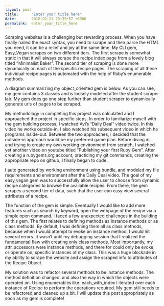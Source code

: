 ```yaml
---
layout: post
title:      "Enter your title here"
date:       2018-02-21 23:39:57 +0000
permalink:  enter_your_title_here
---
```



Scraping websites is a challenging but rewarding process. When you have finally nailed the exact syntax, you need to scrape and then parse the HTML you need, it can be a relief and joy at the same time. My CLI gem, Easy_Vegan scrapes on two different tiers. The first scrape is somewhat static in that it will always scrape the recipe index page from a lovely blog titled “Minimalist Baker”. The second tier of scraping is done more dynamically on each of the specific recipe pages. The scraping of all these individual recipe pages is automated with the help of Ruby’s enumerable methods. 

A diagram summarizing my object_oriented gem is below. As you can see, my gem contains 3 classes and is loosely modeled after the student scraper lab. My gem does go one step further than student scraper to dynamically generate urls of pages to be scraped.

My methodology in completing this project was calculated and I approached the project in specific steps. In order to familiarize myself with the gem building process, I watched Avi’s “Daily Deal” video twice. In this video he works outside-in. I also watched his subsequent video in which he programs inside-out. Between the two approaches, I decided that the outside-in approach would be my preferred game plan. Before diving in, and trying to create my own working environment from scratch, I watched yet another video on youtube titled “Publishing your first Ruby Gem”. After creating a rubygems.org account, practicing my git commands, creating the appropriate repo on github, I finally began to code. 

I auto generated by working environment using bundle, and modeled my file requirements and environment after the Daily Deal video. The goal of my easy_vegan gem was to successfully allow the user to choose from dynamic recipe categories to browse the available recipes. From there, the gem scrapes a second tier of data, such that the user can easy view several attributes of a recipe. 

The function of the gem is simple. Eventually I would like to add more features such as search by keyword, open the webpage of the recipe via a simple open command. I faced a few unexpected challenges in the building of this gem. The first relates to defining methods as instance methods or as class methods. By default, I was defining them all as class methods, because when I would attempt to evoke an instance method, I would hit several errors. It wasn’t until my debugging session that I realized the fundamental flaw with creating only class methods. Most importantly, my attr_accessors were instance methods, and there for could only be evoke, or operate on, specific instances of my class. This was a huge blockade in my ability to scrape the website and assign the scraped info to attributes of the Recipe Object. 

My solution was to refactor several methods to be instance methods. The method definition changed, and also the way in which the objects were operated on. Using enumerables like .each_with_index I iterated over each instance of Recipe to perform the operations required. My gem still needs to be refactored and cleaned up a bit. I will update this post appropriately as soon as my gem is complete! 

